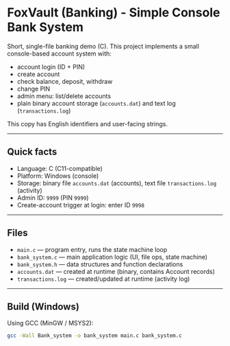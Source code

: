 # FoxVault (Banking) - Simple Console Bank System

Short, single-file banking demo (C). This project implements a small console-based account system with:
- account login (ID + PIN)
- create account
- check balance, deposit, withdraw
- change PIN
- admin menu: list/delete accounts
- plain binary account storage (`accounts.dat`) and text log (`transactions.log`)

This copy has English identifiers and user-facing strings.

---

## Quick facts

- Language: C (C11-compatible)
- Platform: Windows (console)
- Storage: binary file `accounts.dat` (accounts), text file `transactions.log` (activity)
- Admin ID: `9999` (PIN `9999`)
- Create-account trigger at login: enter ID `9998`

---

## Files

- `main.c` — program entry, runs the state machine loop
- `bank_system.c` — main application logic (UI, file ops, state machine)
- `bank_system.h` — data structures and function declarations
- `accounts.dat` — created at runtime (binary, contains Account records)
- `transactions.log` — created/updated at runtime (activity log)

---

## Build (Windows)

Using GCC (MinGW / MSYS2):
```bash
gcc -Wall Bank_system -o bank_system main.c bank_system.c